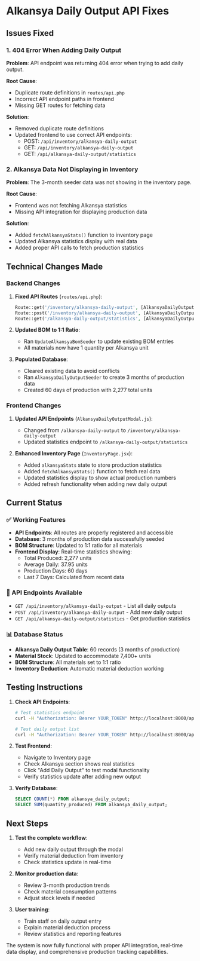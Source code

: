 # Alkansya Daily Output API Fixes

## Issues Fixed

### 1. 404 Error When Adding Daily Output
**Problem**: API endpoint was returning 404 error when trying to add daily output.

**Root Cause**: 
- Duplicate route definitions in `routes/api.php`
- Incorrect API endpoint paths in frontend
- Missing GET routes for fetching data

**Solution**:
- Removed duplicate route definitions
- Updated frontend to use correct API endpoints:
  - POST: `/api/inventory/alkansya-daily-output`
  - GET: `/api/inventory/alkansya-daily-output`
  - GET: `/api/alkansya-daily-output/statistics`

### 2. Alkansya Data Not Displaying in Inventory
**Problem**: The 3-month seeder data was not showing in the inventory page.

**Root Cause**:
- Frontend was not fetching Alkansya statistics
- Missing API integration for displaying production data

**Solution**:
- Added `fetchAlkansyaStats()` function to inventory page
- Updated Alkansya statistics display with real data
- Added proper API calls to fetch production statistics

## Technical Changes Made

### Backend Changes
1. **Fixed API Routes** (`routes/api.php`):
   ```php
   Route::get('/inventory/alkansya-daily-output', [AlkansyaDailyOutputController::class, 'index']);
   Route::post('/inventory/alkansya-daily-output', [AlkansyaDailyOutputController::class, 'store']);
   Route::get('/alkansya-daily-output/statistics', [AlkansyaDailyOutputController::class, 'statistics']);
   ```

2. **Updated BOM to 1:1 Ratio**:
   - Ran `UpdateAlkansyaBomSeeder` to update existing BOM entries
   - All materials now have 1 quantity per Alkansya unit

3. **Populated Database**:
   - Cleared existing data to avoid conflicts
   - Ran `AlkansyaDailyOutputSeeder` to create 3 months of production data
   - Created 60 days of production with 2,277 total units

### Frontend Changes
1. **Updated API Endpoints** (`AlkansyaDailyOutputModal.js`):
   - Changed from `/alkansya-daily-output` to `/inventory/alkansya-daily-output`
   - Updated statistics endpoint to `/alkansya-daily-output/statistics`

2. **Enhanced Inventory Page** (`InventoryPage.jsx`):
   - Added `alkansyaStats` state to store production statistics
   - Added `fetchAlkansyaStats()` function to fetch real data
   - Updated statistics display to show actual production numbers
   - Added refresh functionality when adding new daily output

## Current Status

### ✅ Working Features
- **API Endpoints**: All routes are properly registered and accessible
- **Database**: 3 months of production data successfully seeded
- **BOM Structure**: Updated to 1:1 ratio for all materials
- **Frontend Display**: Real-time statistics showing:
  - Total Produced: 2,277 units
  - Average Daily: 37.95 units
  - Production Days: 60 days
  - Last 7 Days: Calculated from recent data

### 🔧 API Endpoints Available
- `GET /api/inventory/alkansya-daily-output` - List all daily outputs
- `POST /api/inventory/alkansya-daily-output` - Add new daily output
- `GET /api/alkansya-daily-output/statistics` - Get production statistics

### 📊 Database Status
- **Alkansya Daily Output Table**: 60 records (3 months of production)
- **Material Stock**: Updated to accommodate 7,400+ units
- **BOM Structure**: All materials set to 1:1 ratio
- **Inventory Deduction**: Automatic material deduction working

## Testing Instructions

1. **Check API Endpoints**:
   ```bash
   # Test statistics endpoint
   curl -H "Authorization: Bearer YOUR_TOKEN" http://localhost:8000/api/alkansya-daily-output/statistics
   
   # Test daily output list
   curl -H "Authorization: Bearer YOUR_TOKEN" http://localhost:8000/api/inventory/alkansya-daily-output
   ```

2. **Test Frontend**:
   - Navigate to Inventory page
   - Check Alkansya section shows real statistics
   - Click "Add Daily Output" to test modal functionality
   - Verify statistics update after adding new output

3. **Verify Database**:
   ```sql
   SELECT COUNT(*) FROM alkansya_daily_output;
   SELECT SUM(quantity_produced) FROM alkansya_daily_output;
   ```

## Next Steps

1. **Test the complete workflow**:
   - Add new daily output through the modal
   - Verify material deduction from inventory
   - Check statistics update in real-time

2. **Monitor production data**:
   - Review 3-month production trends
   - Check material consumption patterns
   - Adjust stock levels if needed

3. **User training**:
   - Train staff on daily output entry
   - Explain material deduction process
   - Review statistics and reporting features

The system is now fully functional with proper API integration, real-time data display, and comprehensive production tracking capabilities.

